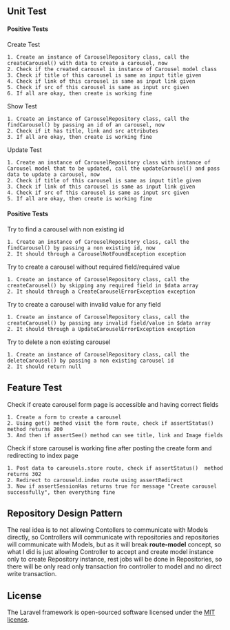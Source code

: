 ## Unit Test

#### Positive Tests

Create Test

    1. Create an instance of CarouselRepository class, call the createCarousel() with data to create a carousel, now
    2. Check if the created carousel is instance of Carousel model class
    3. Check if title of this carousel is same as input title given
    4. Check if link of this carousel is same as input link given
    5. Check if src of this carousel is same as input src given
    6. If all are okay, then create is working fine

Show Test

    1. Create an instance of CarouselRepository class, call the findCarousel() by passing an id of an carousel, now
    2. Check if it has title, link and src attributes
    3. If all are okay, then create is working fine

Update Test

    1. Create an instance of CarouselRepository class with instance of Carousel model that to be updated, call the updateCarousel() and pass data to update a carousel, now
    2. Check if title of this carousel is same as input title given
    3. Check if link of this carousel is same as input link given
    4. Check if src of this carousel is same as input src given
    5. If all are okay, then create is working fine
    
 #### Positive Tests

Try to find a carousel with non existing id

    1. Create an instance of CarouselRepository class, call the findCarousel() by passing a non existing id, now
    2. It should through a CarouselNotFoundException exception

Try to create a carousel without required field/required value

    1. Create an instance of CarouselRepository class, call the createCarousel() by skipping any required field in $data array
    2. It should through a CreateCarouselErrorException exception

Try to create a carousel with invalid value for any field

    1. Create an instance of CarouselRepository class, call the createCarousel() by passing any invalid field/value in $data array
    2. It should through a UpdateCarouselErrorException exception

Try to delete a non existing carousel

    1. Create an instance of CarouselRepository class, call the deleteCarousel() by passing a non existing carousel id
    2. It should return null

## Feature Test

Check if create carousel form page is accessible and having correct fields

    1. Create a form to create a carousel
    2. Using get() method visit the form route, check if assertStatus() method returns 200
    3. And then if assertSee() method can see title, link and Image fields

Check if store carousel is working fine after posting the create form and redirecting to index page

    1. Post data to carousels.store route, check if assertStatus()  method returns 302
    2. Redirect to carouseld.index route using assertRedirect
    3. Now if assertSessionHas returns true for message "Create carousel successfully", then everything fine

## Repository Design Pattern

The real idea is to not allowing Contollers to communicate with Models directly, so Controllers will communicate with repositories and repositories will communicate with Models, but as it will break <strong>route-model</strong> concept, so what I did is just allowing Controller to accept and create model instance only to create Repository instance, rest jobs will be done in Repositories, so there will be only read only transaction fro controller to model and no direct write transaction.

## License

The Laravel framework is open-sourced software licensed under the [MIT license](https://opensource.org/licenses/MIT).
